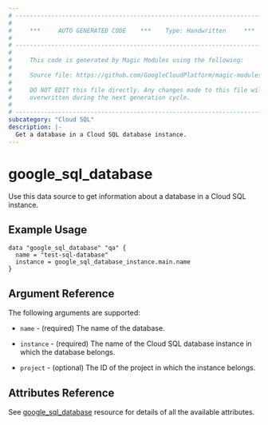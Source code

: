 ```yaml
---
# ----------------------------------------------------------------------------
#
#     ***     AUTO GENERATED CODE    ***    Type: Handwritten     ***
#
# ----------------------------------------------------------------------------
#
#     This code is generated by Magic Modules using the following:
#
#     Source file: https://github.com/GoogleCloudPlatform/magic-modules/tree/main/mmv1/third_party/terraform/website/docs/d/sql_database.html.markdown
#
#     DO NOT EDIT this file directly. Any changes made to this file will be
#     overwritten during the next generation cycle.
#
# ----------------------------------------------------------------------------
subcategory: "Cloud SQL"
description: |-
  Get a database in a Cloud SQL database instance.
---
```


# google_sql_database

Use this data source to get information about a database in a Cloud SQL instance.

## Example Usage


```hcl
data "google_sql_database" "qa" {
  name = "test-sql-database"
  instance = google_sql_database_instance.main.name
}
```

## Argument Reference

The following arguments are supported:

* `name` - (required) The name of the database.

* `instance` - (required) The name of the Cloud SQL database instance in which the database belongs.

* `project` - (optional) The ID of the project in which the instance belongs.

## Attributes Reference
See [google_sql_database](https://registry.terraform.io/providers/hashicorp/google/latest/docs/resources/sql_database) resource for details of all the available attributes.
